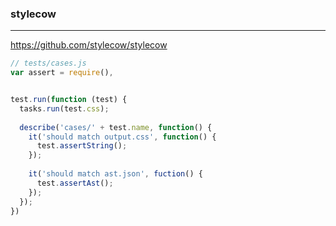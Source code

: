 ### stylecow
---
https://github.com/stylecow/stylecow

```js
// tests/cases.js
var assert = require(),


test.run(function (test) {
  tasks.run(test.css);
  
  describe('cases/' + test.name, function() {
    it('should match output.css', function() {
      test.assertString();
    });
    
    it('should match ast.json', fuction() {
      test.assertAst();
    });
  });
})
```

```
```

```
```
